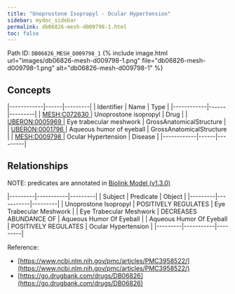 ```yaml
---
title: "Unoprostone Isopropyl - Ocular Hypertension"
sidebar: mydoc_sidebar
permalink: db06826-mesh-d009798-1.html
toc: false 
---
```



Path ID: `DB06826_MESH_D009798_1`
{% include image.html url="images/db06826-mesh-d009798-1.png" file="db06826-mesh-d009798-1.png" alt="db06826-mesh-d009798-1" %}

## Concepts

|------------|------|---------|
| Identifier | Name | Type    |
|------------|------|---------|
| <a href="https://identifiers.org/MESH:C072630">MESH:C072630 </a> | Unoprostone isopropyl | Drug |
| <a href="https://identifiers.org/UBERON:0005969">UBERON:0005969 </a> | Eye trabecular meshwork | GrossAnatomicalStructure |
| <a href="https://identifiers.org/UBERON:0001796">UBERON:0001796 </a> | Aqueous humor of eyeball | GrossAnatomicalStructure |
| <a href="https://identifiers.org/MESH:D009798">MESH:D009798 </a> | Ocular Hypertension | Disease |
|------------|------|---------|

## Relationships


NOTE: predicates are annotated in <a href="https://github.com/biolink/biolink-model/releases/tag/v1.3.0">Biolink Model (v1.3.0)</a>

|---------|-----------|---------|
| Subject | Predicate | Object  |
|---------|-----------|---------|
| Unoprostone Isopropyl | POSITIVELY REGULATES | Eye Trabecular Meshwork |
| Eye Trabecular Meshwork | DECREASES ABUNDANCE OF | Aqueous Humor Of Eyeball |
| Aqueous Humor Of Eyeball | POSITIVELY REGULATES | Ocular Hypertension |
|---------|-----------|---------|

Reference: 
  - [https://www.ncbi.nlm.nih.gov/pmc/articles/PMC3958522/](https://www.ncbi.nlm.nih.gov/pmc/articles/PMC3958522/)
  - [https://go.drugbank.com/drugs/DB06826](https://go.drugbank.com/drugs/DB06826)
